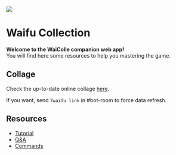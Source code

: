<img src="/images/drpzn.png" class="mx-auto w-1/2" />

# Waifu Collection

**Welcome to the WaiColle companion web app!** \
You will find here some resources to help you mastering the game.

## Collage

Check the up-to-date online collage [here](/collage/324820379527020540). 

If you want, send `7waifu link` in #bot-room to force data refresh.

## Resources

* [Tutorial](/help/tutorial)
* [Q&A](/help/q-and-a)
* [Commands](/help/commands)
